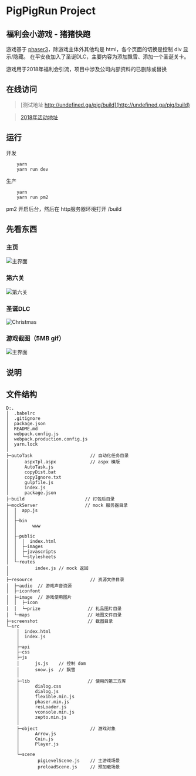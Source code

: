 # PigPigRun Project

## 福利会小游戏 - 猪猪快跑
游戏基于 [phaser3](http://phaser.io)，除游戏主体外其他均是 html，各个页面的切换是控制 div 显示/隐藏。
在平安夜加入了圣诞DLC，主要内容为添加飘雪、添加一个圣诞关卡。

游戏用于2018年福利会引流，项目中涉及公司内部资料的已删除或替换
## 在线访问
> [测试地址 http://undefined.ga/pig/build](http://undefined.ga/pig/build)

> [2018年活动地址](http://tm.lilanz.com/supersale/2018/pig/build/index.aspx)
## 运行
开发
```text
    yarn
    yarn run dev
```

生产
```text
    yarn
    yarn run pm2
```
pm2 开启后台，然后在 http服务器环境打开 /build
    

## 先看东西
### 主页
![主界面](screenshot/home.png)

### 第六关
![第六关](screenshot/level6.png)
### 圣诞DLC
![Christmas](screenshot/Christmas.png)
### 游戏截图（5MB gif）
![主界面](screenshot/GIF.gif)

## 说明

## 文件结构
```text
D:.
│  .babelrc
│  .gitignore
│  package.json
│  README.md
│  webpack.config.js
│  webpack.production.config.js
│  yarn.lock
│
├─autoTask                      // 自动化任务目录
│      aspxTpl.aspx             // aspx 模版
│      AutoTask.js
│      copyDist.bat
│      copyIgnore.txt
│      gulpfile.js
│      index.js
│      package.json
├─build                       // 打包后目录
├─mockServer                  // mock 服务器目录
│  │  app.js
│  │
│  ├─bin
│  │      www
│  │
│  ├─public
│  │  │  index.html
│  │  ├─images
│  │  ├─javascripts
│  │  └─stylesheets
│  └─routes
│          index.js // mock 返回
│
├─resource                      // 资源文件目录
│  ├─audio  // 游戏声音资源
│  ├─iconfont
│  ├─image  // 游戏使用图片
│  │  ├─icon
│  │  └─prize                  // 礼品图片目录
│  └─maps                      // 地图文件目录
├─screenshot                   // 截图目录
└─src
    │  index.html
    │  index.js
    │
    ├─api
    ├─css
    ├─js
    │      js.js    // 控制 dom
    │      snow.js  // 飘雪
    │
    ├─lib                      // 使用的第三方库
    │      dialog.css
    │      dialog.js
    │      flexible.min.js
    │      phaser.min.js
    │      resLoader.js
    │      vconsole.min.js
    │      zepto.min.js
    │
    ├─object                    // 游戏对象
    │      Arrow.js
    │      Coin.js
    │      Player.js
    │
    └─scene
            pigLevelScene.js    // 主游戏场景
            preloadScene.js     // 预加载场景
```
